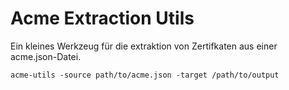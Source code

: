 # Acme Extraction Utils

Ein kleines Werkzeug für die extraktion von Zertifkaten aus einer acme.json-Datei.

`acme-utils -source path/to/acme.json -target /path/to/output`

